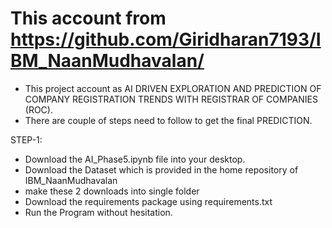 # This account from https://github.com/Giridharan7193/IBM_NaanMudhavalan/ 

 * This project account as AI DRIVEN EXPLORATION AND PREDICTION OF COMPANY REGISTRATION TRENDS WITH REGISTRAR OF COMPANIES (ROC).
 * There are couple of steps need to follow to get the final PREDICTION.

STEP-1:
  - Download the AI_Phase5.ipynb file into your desktop.
  - Download the Dataset which is provided in the home repository of IBM_NaanMudhavalan
  - make these 2 downloads into single folder
  - Download the requirements package using requirements.txt
  - Run the Program without hesitation.
